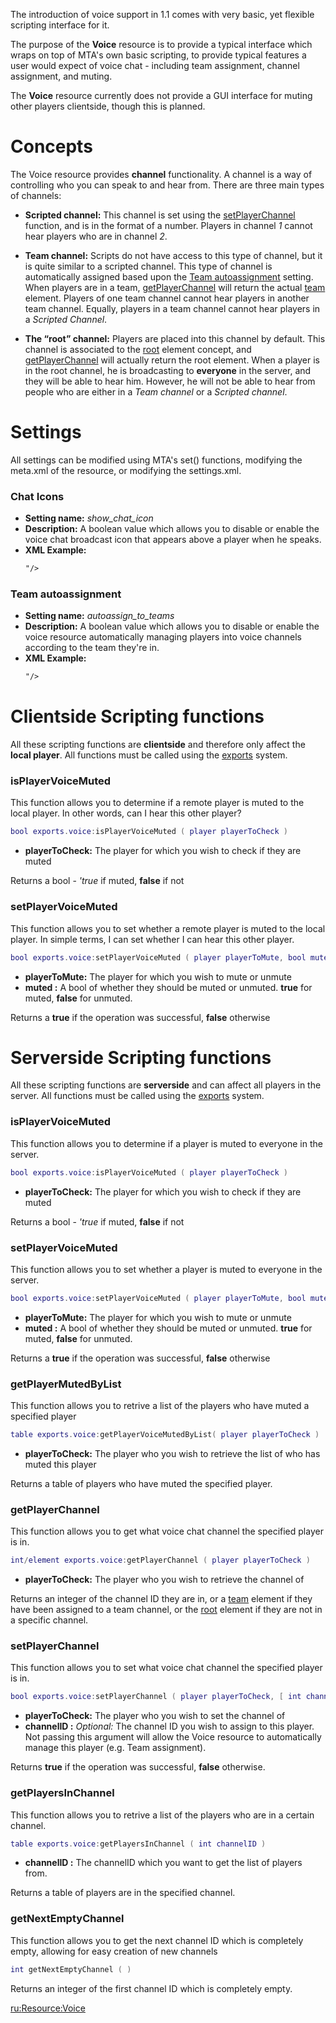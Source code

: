 The introduction of voice support in 1.1 comes with very basic, yet flexible scripting interface for it.

The purpose of the **Voice** resource is to provide a typical interface which wraps on top of MTA's own basic scripting, to provide typical features a user would expect of voice chat - including team assignment, channel assignment, and muting.

The **Voice** resource currently does not provide a GUI interface for muting other players clientside, though this is planned.

Concepts
========

The Voice resource provides **channel** functionality. A channel is a way of controlling who you can speak to and hear from. There are three main types of channels:

-   **Scripted channel:** This channel is set using the [setPlayerChannel](/docs/resource-voice#getplayerchannel.md "wikilink") function, and is in the format of a number. Players in channel *1* cannot hear players who are in channel *2*.

<!-- -->

-   **Team channel:** Scripts do not have access to this type of channel, but it is quite similar to a scripted channel. This type of channel is automatically assigned based upon the [Team autoassignment](/docs/resource-voice#team_autoassignment.md "wikilink") setting. When players are in a team, [getPlayerChannel](/docs/resource-voice#getplayerchannel.md "wikilink") will return the actual [team](/docs/team.md "wikilink") element. Players of one team channel cannot hear players in another team channel. Equally, players in a team channel cannot hear players in a *Scripted Channel*.

<!-- -->

-   **The “root” channel:** Players are placed into this channel by default. This channel is associated to the [root](/docs/getrootelement.md "wikilink") element concept, and [getPlayerChannel](/docs/resource-voice#getplayerchannel.md "wikilink") will actually return the root element. When a player is in the root channel, he is broadcasting to **everyone** in the server, and they will be able to hear him. However, he will not be able to hear from people who are either in a *Team channel* or a *Scripted channel*.

Settings
========

All settings can be modified using MTA's set() functions, modifying the meta.xml of the resource, or modifying the settings.xml.

### Chat Icons

-   **Setting name:** *show\_chat\_icon*
-   **Description:** A boolean value which allows you to disable or enable the voice chat broadcast icon that appears above a player when he speaks.
-   **XML Example:**
    ``` xml
    "/>
    ```

### Team autoassignment

-   **Setting name:** *autoassign\_to\_teams*
-   **Description:** A boolean value which allows you to disable or enable the voice resource automatically managing players into voice channels according to the team they're in.
-   **XML Example:**
    ``` xml
    "/>
    ```

Clientside Scripting functions
==============================

All these scripting functions are **clientside** and therefore only affect the **local player**. All functions must be called using the [exports](/docs/call.md "wikilink") system.

### isPlayerVoiceMuted

This function allows you to determine if a remote player is muted to the local player. In other words, can I hear this other player?

``` lua
bool exports.voice:isPlayerVoiceMuted ( player playerToCheck )
```

-   **playerToCheck:** The player for which you wish to check if they are muted

Returns a bool - *'true* if muted, **false** if not

### setPlayerVoiceMuted

This function allows you to set whether a remote player is muted to the local player. In simple terms, I can set whether I can hear this other player.

``` lua
bool exports.voice:setPlayerVoiceMuted ( player playerToMute, bool muted )
```

-   **playerToMute:** The player for which you wish to mute or unmute
-   **muted :** A bool of whether they should be muted or unmuted. **true** for muted, **false** for unmuted.

Returns a **true** if the operation was successful, **false** otherwise

Serverside Scripting functions
==============================

All these scripting functions are **serverside** and can affect all players in the server. All functions must be called using the [exports](/docs/call.md "wikilink") system.

### isPlayerVoiceMuted

This function allows you to determine if a player is muted to everyone in the server.

``` lua
bool exports.voice:isPlayerVoiceMuted ( player playerToCheck )
```

-   **playerToCheck:** The player for which you wish to check if they are muted

Returns a bool - *'true* if muted, **false** if not

### setPlayerVoiceMuted

This function allows you to set whether a player is muted to everyone in the server.

``` lua
bool exports.voice:setPlayerVoiceMuted ( player playerToMute, bool muted )
```

-   **playerToMute:** The player for which you wish to mute or unmute
-   **muted :** A bool of whether they should be muted or unmuted. **true** for muted, **false** for unmuted.

Returns a **true** if the operation was successful, **false** otherwise

### getPlayerMutedByList

This function allows you to retrive a list of the players who have muted a specified player

``` lua
table exports.voice:getPlayerVoiceMutedByList( player playerToCheck )
```

-   **playerToCheck:** The player who you wish to retrieve the list of who has muted this player

Returns a table of players who have muted the specified player.

### getPlayerChannel

This function allows you to get what voice chat channel the specified player is in.

``` lua
int/element exports.voice:getPlayerChannel ( player playerToCheck )
```

-   **playerToCheck:** The player who you wish to retrieve the channel of

Returns an integer of the channel ID they are in, or a [team](/docs/team.md "wikilink") element if they have been assigned to a team channel, or the [root](/docs/getrootelement.md "wikilink") element if they are not in a specific channel.

### setPlayerChannel

This function allows you to set what voice chat channel the specified player is in.

``` lua
bool exports.voice:setPlayerChannel ( player playerToCheck, [ int channelID ] )
```

-   **playerToCheck:** The player who you wish to set the channel of
-   **channelID :** *Optional:* The channel ID you wish to assign to this player. Not passing this argument will allow the Voice resource to automatically manage this player (e.g. Team assignment).

Returns **true** if the operation was successful, **false** otherwise.

### getPlayersInChannel

This function allows you to retrive a list of the players who are in a certain channel.

``` lua
table exports.voice:getPlayersInChannel ( int channelID )
```

-   **channelID :** The channelID which you want to get the list of players from.

Returns a table of players are in the specified channel.

### getNextEmptyChannel

This function allows you to get the next channel ID which is completely empty, allowing for easy creation of new channels

``` lua
int getNextEmptyChannel ( )
```

Returns an integer of the first channel ID which is completely empty.

[ru:<Resource:Voice>](/docs/ru-resource-voice.md "wikilink")
